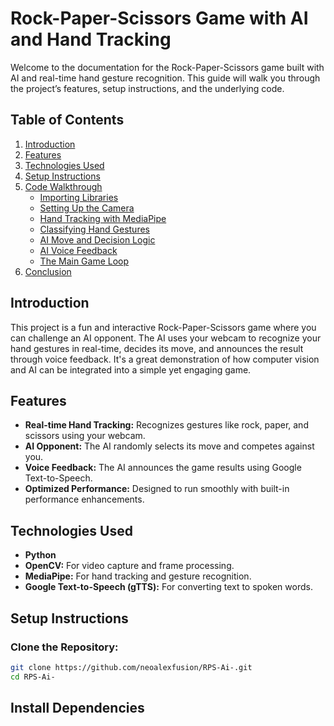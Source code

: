 # Rock-Paper-Scissors Game with AI and Hand Tracking

Welcome to the documentation for the Rock-Paper-Scissors game built with AI and real-time hand gesture recognition. This guide will walk you through the project’s features, setup instructions, and the underlying code.

## Table of Contents
1. [Introduction](#introduction)
2. [Features](#features)
3. [Technologies Used](#technologies-used)
4. [Setup Instructions](#setup-instructions)
5. [Code Walkthrough](#code-walkthrough)
   - [Importing Libraries](#importing-libraries)
   - [Setting Up the Camera](#setting-up-the-camera)
   - [Hand Tracking with MediaPipe](#hand-tracking-with-mediapipe)
   - [Classifying Hand Gestures](#classifying-hand-gestures)
   - [AI Move and Decision Logic](#ai-move-and-decision-logic)
   - [AI Voice Feedback](#ai-voice-feedback)
   - [The Main Game Loop](#the-main-game-loop)
6. [Conclusion](#conclusion)

## Introduction
This project is a fun and interactive Rock-Paper-Scissors game where you can challenge an AI opponent. The AI uses your webcam to recognize your hand gestures in real-time, decides its move, and announces the result through voice feedback. It's a great demonstration of how computer vision and AI can be integrated into a simple yet engaging game.

## Features
- **Real-time Hand Tracking:** Recognizes gestures like rock, paper, and scissors using your webcam.
- **AI Opponent:** The AI randomly selects its move and competes against you.
- **Voice Feedback:** The AI announces the game results using Google Text-to-Speech.
- **Optimized Performance:** Designed to run smoothly with built-in performance enhancements.

## Technologies Used
- **Python**
- **OpenCV:** For video capture and frame processing.
- **MediaPipe:** For hand tracking and gesture recognition.
- **Google Text-to-Speech (gTTS):** For converting text to spoken words.

## Setup Instructions

### Clone the Repository:
```bash
git clone https://github.com/neoalexfusion/RPS-Ai-.git
cd RPS-Ai-
```
## Install Dependencies

